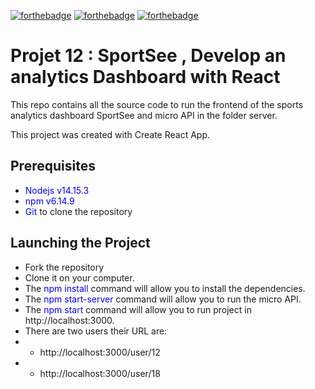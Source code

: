 [![forthebadge](https://forthebadge.com/images/badges/uses-html.svg)](https://forthebadge.com)
[![forthebadge](https://forthebadge.com/images/badges/uses-css.svg)](https://forthebadge.com)
[![forthebadge](https://forthebadge.com/images/badges/made-with-javascript.svg)](https://forthebadge.com)

# Projet 12 : SportSee , Develop an analytics Dashboard with React

This repo contains all the source code to run the frontend of the sports analytics dashboard SportSee and micro API in the folder server.

This project was created with Create React App.

## Prerequisites

- <span style="color:blue">Nodejs v14.15.3</span>
- <span style="color:blue">npm v6.14.9</span>
- <span style="color:blue">Git</span> to clone the repository

## Launching the Project

- Fork the repository
- Clone it on your computer.
- The <span style="color:blue">npm install</span> command will allow you to install the dependencies.
- The <span style="color:blue">npm start-server</span> command will allow you to run the micro API.
- The <span style="color:blue">npm start</span> command will allow you to run project in http://localhost:3000.
- There are two users their URL are:
- - http://localhost:3000/user/12
- - http://localhost:3000/user/18
